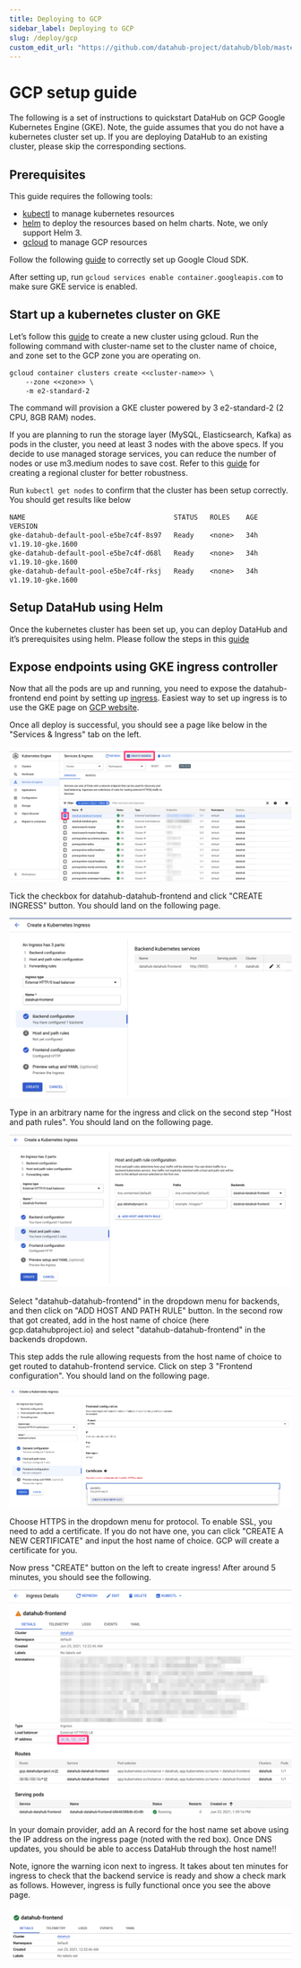 ```yaml
---
title: Deploying to GCP
sidebar_label: Deploying to GCP
slug: /deploy/gcp
custom_edit_url: "https://github.com/datahub-project/datahub/blob/master/docs/deploy/gcp.md"
---
```


# GCP setup guide

The following is a set of instructions to quickstart DataHub on GCP Google Kubernetes Engine (GKE). Note, the guide
assumes that you do not have a kubernetes cluster set up. If you are deploying DataHub to an existing cluster, please
skip the corresponding sections.

## Prerequisites

This guide requires the following tools:

- [kubectl](https://kubernetes.io/docs/tasks/tools/) to manage kubernetes resources
- [helm](https://helm.sh/docs/intro/install/) to deploy the resources based on helm charts. Note, we only support Helm 3.
- [gcloud](https://cloud.google.com/sdk/docs/install) to manage GCP resources

Follow the
following [guide](https://cloud.google.com/kubernetes-engine/docs/how-to/creating-a-zonal-cluster#before_you_begin) to
correctly set up Google Cloud SDK.

After setting up, run `gcloud services enable container.googleapis.com` to make sure GKE service is enabled.

## Start up a kubernetes cluster on GKE

Let’s follow this [guide](https://cloud.google.com/kubernetes-engine/docs/how-to/creating-a-zonal-cluster) to create a
new cluster using gcloud. Run the following command with cluster-name set to the cluster name of choice, and zone set to
the GCP zone you are operating on.

```
gcloud container clusters create <<cluster-name>> \
    --zone <<zone>> \
    -m e2-standard-2
```

The command will provision a GKE cluster powered by 3 e2-standard-2 (2 CPU, 8GB RAM) nodes.

If you are planning to run the storage layer (MySQL, Elasticsearch, Kafka) as pods in the cluster, you need at least 3
nodes with the above specs. If you decide to use managed storage services, you can reduce the number of nodes or use
m3.medium nodes to save cost. Refer to
this [guide](https://cloud.google.com/kubernetes-engine/docs/how-to/creating-a-regional-cluster) for creating a regional
cluster for better robustness.

Run `kubectl get nodes` to confirm that the cluster has been setup correctly. You should get results like below

```
NAME                                     STATUS   ROLES    AGE   VERSION
gke-datahub-default-pool-e5be7c4f-8s97   Ready    <none>   34h   v1.19.10-gke.1600
gke-datahub-default-pool-e5be7c4f-d68l   Ready    <none>   34h   v1.19.10-gke.1600
gke-datahub-default-pool-e5be7c4f-rksj   Ready    <none>   34h   v1.19.10-gke.1600
```

## Setup DataHub using Helm

Once the kubernetes cluster has been set up, you can deploy DataHub and it’s prerequisites using helm. Please follow the
steps in this [guide](kubernetes.md)

## Expose endpoints using GKE ingress controller

Now that all the pods are up and running, you need to expose the datahub-frontend end point by setting
up [ingress](https://kubernetes.io/docs/concepts/services-networking/ingress/). Easiest way to set up ingress is to use
the GKE page on [GCP website](https://console.cloud.google.com/kubernetes/discovery).

Once all deploy is successful, you should see a page like below in the "Services & Ingress" tab on the left.

![Services and Ingress](../../../../static/img/gcp/services_ingress.png)

Tick the checkbox for datahub-datahub-frontend and click "CREATE INGRESS" button. You should land on the following page.

![Ingress1](../../../../static/img/gcp/ingress1.png)

Type in an arbitrary name for the ingress and click on the second step "Host and path rules". You should land on the
following page.

![Ingress2](../../../../static/img/gcp/ingress2.png)

Select "datahub-datahub-frontend" in the dropdown menu for backends, and then click on "ADD HOST AND PATH RULE" button.
In the second row that got created, add in the host name of choice (here gcp.datahubproject.io) and select
"datahub-datahub-frontend" in the backends dropdown.

This step adds the rule allowing requests from the host name of choice to get routed to datahub-frontend service. Click
on step 3 "Frontend configuration". You should land on the following page.

![Ingress3](../../../../static/img/gcp/ingress3.png)

Choose HTTPS in the dropdown menu for protocol. To enable SSL, you need to add a certificate. If you do not have one,
you can click "CREATE A NEW CERTIFICATE" and input the host name of choice. GCP will create a certificate for you.

Now press "CREATE" button on the left to create ingress! After around 5 minutes, you should see the following.

![Ingress Ready](../../../../static/img/gcp/ingress_ready.png)

In your domain provider, add an A record for the host name set above using the IP address on the ingress page (noted
with the red box). Once DNS updates, you should be able to access DataHub through the host name!!

Note, ignore the warning icon next to ingress. It takes about ten minutes for ingress to check that the backend service
is ready and show a check mark as follows. However, ingress is fully functional once you see the above page.

![Ingress Final](../../../../static/img/gcp/ingress_final.png)
